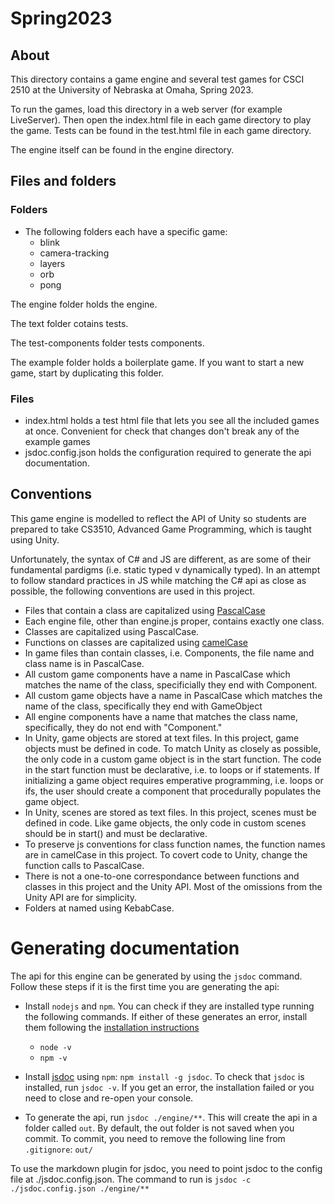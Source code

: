 # Spring2023

## About

This directory contains a game engine and several test games for CSCI 2510 at the University of Nebraska at Omaha, Spring 2023.

To run the games, load this directory in a web server (for example LiveServer). Then open the index.html file in each game directory to play the game. Tests can be found in the test.html file in each game directory.

The engine itself can be found in the engine directory. 

## Files and folders

### Folders
- The following folders each have a specific game:
  - blink
  - camera-tracking
  - layers
  - orb
  - pong

The engine folder holds the engine.

The text folder cotains tests.

The test-components folder tests components.

The example folder holds a boilerplate game. If you want to start a new game, start by duplicating this folder.

### Files
- index.html holds a test html file that lets you see all the included games at once. Convenient for check that changes don't break any of the example games
- jsdoc.config.json holds the configuration required to generate the api documentation.

## Conventions
This game engine is modelled to reflect the API of Unity so students are prepared to take CS3510, Advanced Game Programming, which is taught using Unity.

Unfortunately, the syntax of C# and JS are different, as are some of their fundamental pardigms (i.e. static typed v dynamically typed). In an attempt to follow standard practices in JS while matching the C# api as close as possible, the following conventions are used in this project.

- Files that contain a class are capitalized using [PascalCase](https://en.wiktionary.org/wiki/Pascal_case)
- Each engine file, other than engine.js proper, contains exactly one class.
- Classes are capitalized using PascalCase.
- Functions on classes are capitalized using [camelCase](https://en.wikipedia.org/wiki/Camel_case)
- In game files than contain classes, i.e. Components, the file name and class name is in PascalCase.
- All custom game components have a name in PascalCase which matches the name of the class, specificially they end with Component.
- All custom game objects have a name in PascalCase which matches the name of the class, specifically they end with GameObject
- All engine components have a name that matches the class name, specifically, they do not end with "Component."
- In Unity, game objects are stored at text files. In this project, game objects must be defined in code. To match Unity as closely as possible, the only code in a custom game object is in the start function. The code in the start function must be declarative, i.e. to loops or if statements. If initializing a game object requires emperative programming, i.e. loops or ifs, the user should create a component that procedurally populates the game object.
- In Unity, scenes are stored as text files. In this project, scenes must be defined in code. Like game objects, the only code in custom scenes should be in start() and must be declarative. 
- To preserve js conventions for class function names, the function names are in camelCase in this project. To covert code to Unity, change the function calls to PascalCase.
- There is not a one-to-one correspondance between functions and classes in this project and the Unity API. Most of the omissions from the Unity API are for simplicity.
- Folders at named using KebabCase.

# Generating documentation

The api for this engine can be generated by using the `jsdoc` command. Follow these steps if it is the first time you are generating the api:
- Install `nodejs` and `npm`. You can check if they are installed type running the following commands. If either of these generates an error, install them following the [installation instructions](https://docs.npmjs.com/downloading-and-installing-node-js-and-npm)
  - `node -v`
  - `npm -v`

- Install [jsdoc](https://github.com/jsdoc/jsdoc) using `npm`: `npm install -g jsdoc`. To check that `jsdoc` is installed, run `jsdoc -v`. If you get an error, the installation failed or you need to close and re-open your console.
- To generate the api, run `jsdoc ./engine/**`. This will create the api in a folder called `out`. By default, the out folder is not saved when you commit. To commit, you need to remove the following line from `.gitignore`: `out/`

To use the markdown plugin for jsdoc, you need to point jsdoc to the config file at ./jsdoc.config.json. The command to run is `jsdoc -c ./jsdoc.config.json ./engine/**`

